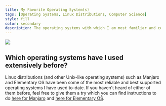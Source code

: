 ```yaml
---
title: My Favorite Operating System(s)
tags: [Operating Systems, Linux Distributions, Computer Science]
style: fill
color: secondary
description: The operating systems with which I am most familiar and comfortable.
---
```


![](https://amorehead.github.io/assets/img/operating_systems.jpg)

## Which operating systems have I used extensively before?

Linux distributions (and other Unix-like operating systems) such as Manjaro and Elementary OS have been some of the most reliable and best supported operating systems I have used to-date. If you haven't heard of either of them before, feel free to give them a try which you can find instructions to do [here for Manjaro](https://manjaro.org) and [here for Elementary OS](https://elementary.io).